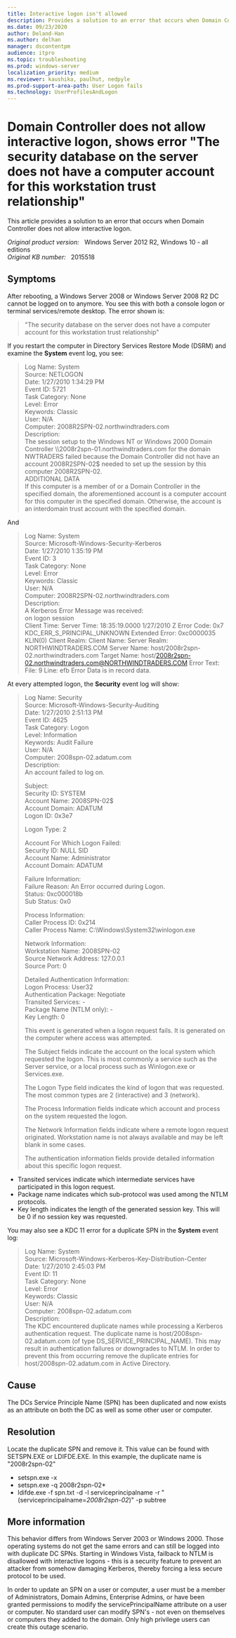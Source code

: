 ```yaml
---
title: Interactive logon isn't allowed
description: Provides a solution to an error that occurs when Domain Controller does not allow interactive logon.
ms.date: 09/23/2020
author: Deland-Han 
ms.author: delhan
manager: dscontentpm
audience: itpro
ms.topic: troubleshooting
ms.prod: windows-server
localization_priority: medium
ms.reviewer: kaushika, paulhut, nedpyle
ms.prod-support-area-path: User Logon fails
ms.technology: UserProfilesAndLogon
---
```

# Domain Controller does not allow interactive logon, shows error "The security database on the server does not have a computer account for this workstation trust relationship"

This article provides a solution to an error that occurs when Domain Controller does not allow interactive logon.

_Original product version:_ &nbsp; Windows Server 2012 R2, Windows 10 - all editions  
_Original KB number:_ &nbsp; 2015518

## Symptoms

After rebooting, a Windows Server 2008 or Windows Server 2008 R2 DC cannot be logged on to anymore. You see this with both a console logon or terminal services/remote desktop. The error shown is:
> "The security database on the server does not have a computer account for this workstation trust relationship"

If you restart the computer in Directory Services Restore Mode (DSRM) and examine the **System** event log, you see:

> Log Name:      System  
Source:        NETLOGON  
Date:          1/27/2010 1:34:29 PM  
Event ID:      5721  
Task Category: None  
Level:         Error  
Keywords:      Classic  
User:          N/A  
Computer:      2008R2SPN-02.northwindtraders.com  
Description:  
The session setup to the Windows NT or Windows 2000 Domain Controller \\\\2008r2spn-01.northwindtraders.com for the domain NWTRADERS failed because the Domain Controller did not have an account 2008R2SPN-02$ needed to set up the session by this computer 2008R2SPN-02.  
ADDITIONAL DATA  
If this computer is a member of or a Domain Controller in the specified domain, the aforementioned account is a computer account for this computer in the specified domain. Otherwise, the account is an interdomain trust account with the specified domain.

And

> Log Name:      System  
Source:        Microsoft-Windows-Security-Kerberos  
Date:          1/27/2010 1:35:19 PM  
Event ID:      3  
Task Category: None  
Level:         Error  
Keywords:      Classic  
User:          N/A  
Computer:      2008R2SPN-02.northwindtraders.com  
Description:  
A Kerberos Error Message was received:  
on logon session  
Client Time:
Server Time: 18:35:19.0000 1/27/2010 Z
Error Code: 0x7  KDC_ERR_S_PRINCIPAL_UNKNOWN
Extended Error: 0xc0000035 KLIN(0)
Client Realm:
Client Name:
Server Realm: NORTHWINDTRADERS.COM
Server Name: host/2008r2spn-02.northwindtraders.com
Target Name: host/2008r2spn-02.northwindtraders.com@NORTHWINDTRADERS.COM
Error Text:
File: 9
Line: efb
Error Data is in record data.

At every attempted logon, the **Security** event log will show:

> Log Name:      Security  
Source:        Microsoft-Windows-Security-Auditing  
Date:          1/27/2010 2:51:13 PM  
Event ID:      4625  
Task Category: Logon  
Level:         Information  
Keywords:      Audit Failure  
User:          N/A  
Computer:      2008spn-02.adatum.com  
Description:  
An account failed to log on.  
>
> Subject:  
Security ID:  SYSTEM  
Account Name:  2008SPN-02$  
Account Domain:  ADATUM  
Logon ID:  0x3e7  
>
>Logon Type:   2  
>
> Account For Which Logon Failed:  
Security ID:  NULL SID  
Account Name:  Administrator  
Account Domain:  ADATUM  
>
> Failure Information:  
Failure Reason:  An Error occurred during Logon.  
Status:   0xc000018b  
Sub Status:  0x0
>
> Process Information:  
Caller Process ID: 0x214  
Caller Process Name: C:\Windows\System32\winlogon.exe
>
> Network Information:  
Workstation Name: 2008SPN-02  
Source Network Address: 127.0.0.1  
Source Port:  0
>
> Detailed Authentication Information:  
Logon Process:  User32  
Authentication Package: Negotiate  
Transited Services: -  
Package Name (NTLM only): -  
Key Length:  0
>
> This event is generated when a logon request fails. It is generated on the computer where access was attempted.
>
> The Subject fields indicate the account on the local system which requested the logon. This is most commonly a service such as the Server service, or a local process such as Winlogon.exe or Services.exe.
>
> The Logon Type field indicates the kind of logon that was requested. The most common types are 2 (interactive) and 3 (network).
>
> The Process Information fields indicate which account and process on the system requested the logon.
>
> The Network Information fields indicate where a remote logon request originated. Workstation name is not always available and may be left blank in some cases.
>
> The authentication information fields provide detailed information about this specific logon request.  
 - Transited services indicate which intermediate services have participated in this logon request.  
 - Package name indicates which sub-protocol was used among the NTLM protocols.  
 - Key length indicates the length of the generated session key. This will be 0 if no session key was requested.

You may also see a KDC 11 error for a duplicate SPN in the **System** event log:

> Log Name:      System  
Source:        Microsoft-Windows-Kerberos-Key-Distribution-Center  
Date:          1/27/2010 2:45:03 PM  
Event ID:      11  
Task Category: None  
Level:         Error  
Keywords:      Classic  
User:          N/A  
Computer:      2008spn-02.adatum.com  
Description:  
The KDC encountered duplicate names while processing a Kerberos authentication request. The duplicate name is host/2008spn-02.adatum.com (of type DS_SERVICE_PRINCIPAL_NAME). This may result in authentication failures or downgrades to NTLM. In order to prevent this from occurring remove the duplicate entries for host/2008spn-02.adatum.com in Active Directory.

## Cause

The DCs Service Principle Name (SPN) has been duplicated and now exists as an attribute on both the DC as well as some other user or computer.

## Resolution

Locate the duplicate SPN and remove it. This value can be found with SETSPN.EXE or LDIFDE.EXE. In this example, the duplicate name is "2008r2spn-02"

- setspn.exe -x
- setspn.exe -q 2008r2spn-02*
- ldifde.exe -f spn.txt -d -l serviceprincipalname -r "(serviceprincipalname=*2008r2spn-02*)" -p subtree

## More information

This behavior differs from Windows Server 2003 or Windows 2000. Those operating systems do not get the same errors and can still be logged into with duplicate DC SPNs. Starting in Windows Vista, failback to NTLM is disallowed with interactive logons - this is a security feature to prevent an attacker from somehow damaging Kerberos, thereby forcing a less secure protocol to be used.

In order to update an SPN on a user or computer, a user must be a member of Administrators, Domain Admins, Enterprise Admins, or have been granted permissions to modify the servicePrincipalName attribute on a user or computer. No standard user can modify SPN's - not even on themselves or computers they added to the domain. Only high privilege users can create this outage scenario.
